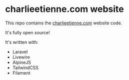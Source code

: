 # charlieetienne.com website

This repo contains the [charlieetienne.com](https://charlieetienne.com) website code.

It's fully open source!

It's written with:

- Laravel
- Livewire
- AlpineJS
- TailwindCSS
- Filament
